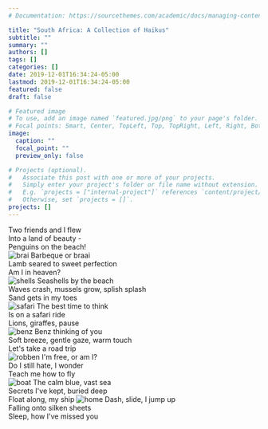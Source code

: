 ```yaml
---
# Documentation: https://sourcethemes.com/academic/docs/managing-content/

title: "South Africa: A Collection of Haikus"
subtitle: ""
summary: ""
authors: []
tags: []
categories: []
date: 2019-12-01T16:34:24-05:00
lastmod: 2019-12-01T16:34:24-05:00
featured: false
draft: false

# Featured image
# To use, add an image named `featured.jpg/png` to your page's folder.
# Focal points: Smart, Center, TopLeft, Top, TopRight, Left, Right, BottomLeft, Bottom, BottomRight.
image:
  caption: ""
  focal_point: ""
  preview_only: false

# Projects (optional).
#   Associate this post with one or more of your projects.
#   Simply enter your project's folder or file name without extension.
#   E.g. `projects = ["internal-project"]` references `content/project/deep-learning/index.md`.
#   Otherwise, set `projects = []`.
projects: []
---
```


Two friends and I flew        
Into a land of beauty -         
Penguins on the beach!           
![brai](brai.jpg)
Barbeque or braai      
Lamb seared to sweet perfection            
Am I in heaven?                  
![shells](shells.jpg)
Seashells by the beach       
Waves crash, mussels grow, splish splash         
Sand gets in my toes        
![safari](safari.jpg)
The best time to think      
Is on a safari ride       
Lions, giraffes, pause           
![benz](benz.jpg)
Benz thinking of you        
Soft breeze, gentle gaze, warm touch           
Let's take a road trip              
![robben](robben.jpg)
I'm free, or am I?       
Do I still hate, I wonder       
Teach me how to fly  
![boat](boat.jpg)
The calm blue, vast sea      
Secrets I've kept, buried deep        
Float along, my ship
![home](home.jpg)
Dash, slide, I jump up     
Falling onto silken sheets     
Sleep, how I've missed you              
